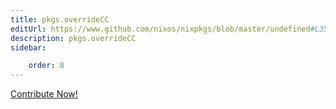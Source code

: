 ```yaml
---
title: pkgs.overrideCC
editUrl: https://www.github.com/nixos/nixpkgs/blob/master/undefined#L35C16
description: pkgs.overrideCC
sidebar:

    order: 8
---
```


<a href="https://www.github.com/nixos/nixpkgs/blob/master/undefined#L35C16">Contribute Now!</a>




